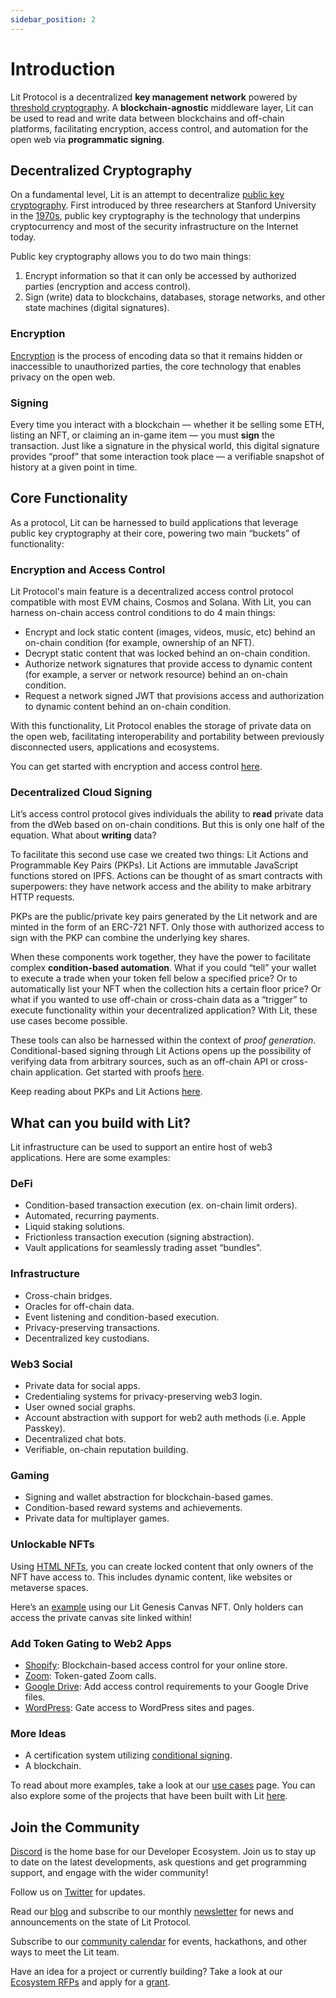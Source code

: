 ```yaml
---
sidebar_position: 2
---
```


# Introduction

Lit Protocol is a decentralized **key management network** powered by [threshold cryptography](/Introduction/howItWorks.md). A **blockchain-agnostic** middleware layer, Lit can be used to read and write data between blockchains and off-chain platforms, facilitating encryption, access control, and automation for the open web via **programmatic signing**. 


## Decentralized Cryptography

On a fundamental level, Lit is an attempt to decentralize [public key cryptography](https://www.cloudflare.com/learning/ssl/how-does-public-key-encryption-work/). First introduced by three researchers at Stanford University in the [1970s](https://pet3rpan.medium.com/history-of-things-before-bitcoin-cryptocurrency-part-one-e199f02ca380), public key cryptography is the technology that underpins cryptocurrency and most of the security infrastructure on the Internet today. 

Public key cryptography allows you to do two main things: 

1. Encrypt information so that it can only be accessed by authorized parties (encryption and access control).
2. Sign (write) data to blockchains, databases, storage networks, and other state machines (digital signatures).

### Encryption

[Encryption](https://www.cloudflare.com/learning/ssl/what-is-encryption/) is the process of encoding data so that it remains hidden or inaccessible to unauthorized parties, the core technology that enables privacy on the open web. 

### Signing

Every time you interact with a blockchain — whether it be selling some ETH, listing an NFT, or claiming an in-game item — you must **sign** the transaction. Just like a signature in the physical world, this digital signature provides “proof” that some interaction took place — a verifiable snapshot of history at a given point in time. 

## Core Functionality

As a protocol, Lit can be harnessed to build applications that leverage public key cryptography at their core, powering two main “buckets” of functionality:

### Encryption and Access Control

Lit Protocol's main feature is a decentralized access control protocol compatible with most EVM chains, Cosmos and Solana. With Lit, you can harness on-chain access control conditions to do 4 main things:

- Encrypt and lock static content (images, videos, music, etc) behind an on-chain condition (for example, ownership of an NFT).
- Decrypt static content that was locked behind an on-chain condition.
- Authorize network signatures that provide access to dynamic content (for example, a server or network resource) behind an on-chain condition.
- Request a network signed JWT that provisions access and authorization to dynamic content behind an on-chain condition.

With this functionality, Lit Protocol enables the storage of private data on the open web, facilitating interoperability and portability between previously disconnected users, applications and ecosystems.

You can get started with encryption and access control [here](/coreConcepts/accessControl/intro.md).

### Decentralized Cloud Signing

Lit’s access control protocol gives individuals the ability to **read** private data from the dWeb based on on-chain conditions. But this is only one half of the equation. What about **writing** data? 

To facilitate this second use case we created two things: Lit Actions and Programmable Key Pairs (PKPs). Lit Actions are immutable JavaScript functions stored on IPFS. Actions can be thought of as smart contracts with superpowers: they have network access and the ability to make arbitrary HTTP requests. 

PKPs are the public/private key pairs generated by the Lit network and are minted in the form of an ERC-721 NFT. Only those with authorized access to sign with the PKP can combine the underlying key shares.

When these components work together, they have the power to facilitate complex **condition-based automation**. What if you could “tell” your wallet to execute a trade when your token fell below a specified price? Or to automatically list your NFT when the collection hits a certain floor price? Or what if you wanted to use off-chain or cross-chain data as a “trigger” to execute functionality within your decentralized application? With Lit, these use cases become possible.

These tools can also be harnessed within the context of *proof generation*. Conditional-based signing through Lit Actions opens up the possibility of verifying data from arbitrary sources, such as an off-chain API or cross-chain application. Get started with proofs [here](/SDK/Explanation/LitActions/conditionalSigning). 

Keep reading about PKPs and Lit Actions [here](/coreConcepts/LitActionsAndPKPs/intro.md).

## What can you build with Lit?

Lit infrastructure can be used to support an entire host of web3 applications. Here are some examples:

### DeFi

- Condition-based transaction execution (ex. on-chain limit orders).
- Automated, recurring payments.
- Liquid staking solutions.
- Frictionless transaction execution (signing abstraction).
- Vault applications for seamlessly trading asset “bundles”.

### Infrastructure

- Cross-chain bridges.
- Oracles for off-chain data.
- Event listening and condition-based execution.
- Privacy-preserving transactions.
- Decentralized key custodians.

### Web3 Social

- Private data for social apps.
- Credentialing systems for privacy-preserving web3 login.
- User owned social graphs.
- Account abstraction with support for web2 auth methods (i.e. Apple Passkey).
- Decentralized chat bots.
- Verifiable, on-chain reputation building.

### Gaming

- Signing and wallet abstraction for blockchain-based games.
- Condition-based reward systems and achievements.
- Private data for multiplayer games.

### Unlockable NFTs

Using [HTML NFTs](/ToolsAndExamples/SDKExamples/HTMLNfts.md), you can create locked content that only owners of the NFT have access to. This includes dynamic content, like websites or metaverse spaces. 

Here’s an [example](https://twitter.com/LitProtocol/status/1504630741849853954) using our Lit Genesis Canvas NFT. Only holders can access the private canvas site linked within!

### Add Token Gating to Web2 Apps

- [Shopify](https://apps.shopify.com/lit-token-access): Blockchain-based access control for your online store.
- [Zoom](https://litgateway.com/apps/zoom): Token-gated Zoom calls.
- [Google Drive](https://litgateway.com/apps/google-drive): Add access control requirements to your Google Drive files.
- [WordPress](https://litgateway.com/apps/wordpress): Gate access to WordPress sites and pages.

### More Ideas

- A certification system utilizing [conditional signing](/SDK/Explanation/LitActions/conditionalSigning).
- A blockchain.

To read about more examples, take a look at our [use cases](/coreConcepts/usecases.md) page. You can also explore some of the projects that have been built with Lit [here](/ecosystem/projects).

## Join the Community

[Discord](https://litgateway.com/discord) is the home base for our Developer Ecosystem. Join us to stay up to date on the latest developments, ask questions and get programming support, and engage with the wider community!

Follow us on [Twitter](https://twitter.com/LitProtocol) for updates.

Read our [blog](https://blog.litprotocol.com/) and subscribe to our monthly [newsletter](https://litproject.substack.com/) for news and announcements on the state of Lit Protocol.

Subscribe to our [community calendar](https://calendar.google.com/calendar/u/5?cid=Y19hMnVxZDNjaHVqZ2Q0a3FqbGlvcDdxY2JhMEBncm91cC5jYWxlbmRhci5nb29nbGUuY29t) for events, hackathons, and other ways to meet the Lit team.

Have an idea for a project or currently building? Take a look at our [Ecosystem RFPs](https://www.notion.so/Lit-Request-for-Ecosystem-Proposals-ae3f31e7f32c413cbe0b36c2fe53378d) and apply for a [grant](https://github.com/LIT-Protocol/LitGrants).
